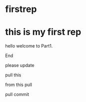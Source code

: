# firstrep
this is my first rep
=========


hello 
welcome to Part1.

End

please update

pull this 

from this pull 

pull commit
